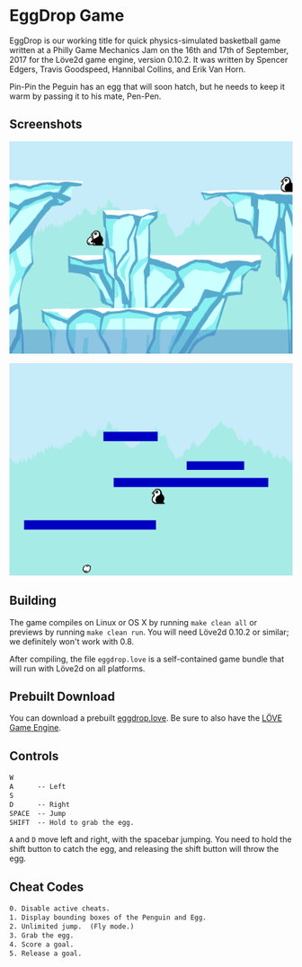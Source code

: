 # EggDrop Game

EggDrop is our working title for quick physics-simulated basketball
game written at a Philly Game Mechanics Jam on the 16th and 17th of
September, 2017 for the Löve2d game engine, version 0.10.2.  It was
written by Spencer Edgers, Travis Goodspeed, Hannibal Collins, and
Erik Van Horn.

Pin-Pin the Peguin has an egg that will soon hatch, but he needs to
keep it warm by passing it to his mate, Pen-Pen.

## Screenshots

![With Egg](screenshots/withegg.png?raw=true "With Egg")

![No Egg](screenshots/noegg.png?raw=true "No Egg")

## Building

The game compiles on Linux or OS X by running `make clean all` or
previews by running `make clean run`.  You will need Löve2d 0.10.2 or
similar; we definitely won't work with 0.8.

After compiling, the file `eggdrop.love` is a self-contained game
bundle that will run with Löve2d on all platforms.

## Prebuilt Download

You can download a prebuilt
[eggdrop.love](prebuilt/eggdrop.love?raw=true).  Be sure to also have
the [LÖVE Game Engine](https://love2d.org/).

## Controls

```
W
A      -- Left
S
D      -- Right
SPACE  -- Jump
SHIFT  -- Hold to grab the egg.
```

`A` and `D` move left and right, with the spacebar jumping.  You need
to hold the shift button to catch the egg, and releasing the shift
button will throw the egg.

## Cheat Codes

```
0. Disable active cheats.
1. Display bounding boxes of the Penguin and Egg.
2. Unlimited jump.  (Fly mode.)
3. Grab the egg.
4. Score a goal.
5. Release a goal.
```

